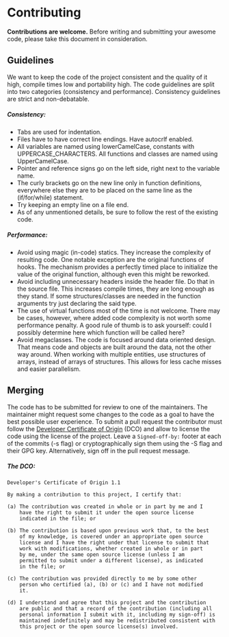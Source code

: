 # Contributing

**Contributions are welcome.** Before writing and submitting your awesome code, please take this document in consideration.

## Guidelines

We want to keep the code of the project consistent and the quality of it high, compile times low and portability high. The code guidelines are split into two categories (consistency and performance). Consistency guidelines are strict and non-debatable.

##### Consistency:
- Tabs are used for indentation.
- Files have to have correct line endings. Have autocrlf enabled.
- All variables are named using lowerCamelCase, constants with UPPERCASE_CHARACTERS. All functions and classes are named using UpperCamelCase.
- Pointer and reference signs go on the left side, right next to the variable name.
- The curly brackets go on the new line only in function definitions, everywhere else they are to be placed on the same line as the (if/for/while) statement.
- Try keeping an empty line on a file end.
- As of any unmentioned details, be sure to follow the rest of the existing code.

##### Performance:
- Avoid using magic (in-code) statics. They increase the complexity of resulting code. One notable exception are the original functions of hooks. The mechanism provides a perfectly timed place to initialize the value of the original function, although even this might be reworked.
- Avoid including unnecessary headers inside the header file. Do that in the source file. This increases compile times, they are long enough as they stand. If some structures/classes are needed in the function arguments try just declaring the said type.
- The use of virtual functions most of the time is not welcome. There may be cases, however, where added code complexity is not worth some performance penalty. A good rule of thumb is to ask yourself: could I possibly determine here which function will be called here?
- Avoid megaclasses. The code is focused around data oriented design. That means code and objects are built around the data, not the other way around. When working with multiple entities, use structures of arrays, instead of arrays of structures. This allows for less cache misses and easier parallelism.

## Merging

The code has to be submitted for review to one of the maintainers. The maintainer might request some changes to the code as a goal to have the best possible user experience. To submit a pull request the contributor must follow the [Developer Certificate of Origin](https://developercertificate.org/) (DCO) and allow to license the code using the license of the project. Leave a `Signed-off-by:` footer at each of the commits (-s flag) or cryptographically sign them using the -S flag and their GPG key. Alternatively, sign off in the pull request message.

##### The DCO:
```
Developer's Certificate of Origin 1.1

By making a contribution to this project, I certify that:

(a) The contribution was created in whole or in part by me and I
    have the right to submit it under the open source license
    indicated in the file; or

(b) The contribution is based upon previous work that, to the best
    of my knowledge, is covered under an appropriate open source
    license and I have the right under that license to submit that
    work with modifications, whether created in whole or in part
    by me, under the same open source license (unless I am
    permitted to submit under a different license), as indicated
    in the file; or

(c) The contribution was provided directly to me by some other
    person who certified (a), (b) or (c) and I have not modified
    it.

(d) I understand and agree that this project and the contribution
    are public and that a record of the contribution (including all
    personal information I submit with it, including my sign-off) is
    maintained indefinitely and may be redistributed consistent with
    this project or the open source license(s) involved.
```
